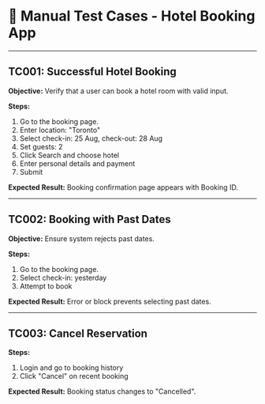 # 📄 Manual Test Cases - Hotel Booking App

---

## TC001: Successful Hotel Booking

**Objective:** Verify that a user can book a hotel room with valid input.

**Steps:**
1. Go to the booking page.
2. Enter location: "Toronto"
3. Select check-in: 25 Aug, check-out: 28 Aug
4. Set guests: 2
5. Click Search and choose hotel
6. Enter personal details and payment
7. Submit

**Expected Result:** Booking confirmation page appears with Booking ID.

---

## TC002: Booking with Past Dates

**Objective:** Ensure system rejects past dates.

**Steps:**
1. Go to the booking page.
2. Select check-in: yesterday
3. Attempt to book

**Expected Result:** Error or block prevents selecting past dates.

---

## TC003: Cancel Reservation

**Steps:**
1. Login and go to booking history
2. Click "Cancel" on recent booking

**Expected Result:** Booking status changes to "Cancelled".
